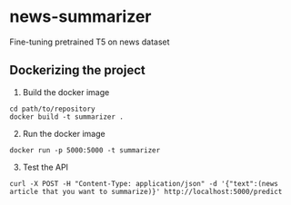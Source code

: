 # news-summarizer
Fine-tuning pretrained T5 on news dataset

## Dockerizing the project
1. Build the docker image
```
cd path/to/repository
docker build -t summarizer .
```

2. Run the docker image
```
docker run -p 5000:5000 -t summarizer
```

3. Test the API
```
curl -X POST -H "Content-Type: application/json" -d '{"text":(news article that you want to summarize)}' http://localhost:5000/predict
```
